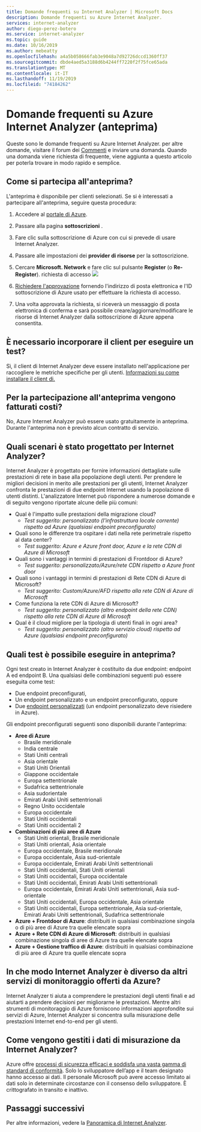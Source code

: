 ```yaml
---
title: Domande frequenti su Internet Analyzer | Microsoft Docs
description: Domande frequenti su Azure Internet Analyzer.
services: internet-analyzer
author: diego-perez-botero
ms.service: internet-analyzer
ms.topic: guide
ms.date: 10/16/2019
ms.author: mebeatty
ms.openlocfilehash: a4a5b058666fab3e9048a7d92726dccd1360ff37
ms.sourcegitcommit: dbde4aed5a3188d6b4244ff7220f2f75fce65ada
ms.translationtype: MT
ms.contentlocale: it-IT
ms.lasthandoff: 11/19/2019
ms.locfileid: "74184262"
---
```

# <a name="azure-internet-analyzer-faq-preview"></a>Domande frequenti su Azure Internet Analyzer (anteprima)

Queste sono le domande frequenti su Azure Internet Analyzer. per altre domande, visitare il forum dei [Commenti](https://aka.ms/internetAnalyzerFeedbackForum) e inviare una domanda. Quando una domanda viene richiesta di frequente, viene aggiunta a questo articolo per poterla trovare in modo rapido e semplice.

## <a name="how-do-i-participate-in-the-preview"></a>Come si partecipa all'anteprima?

L'anteprima è disponibile per clienti selezionati. Se si è interessati a partecipare all'anteprima, seguire questa procedura:

1. Accedere al [portale di Azure](https://ms.portal.azure.com).
2. Passare alla pagina **sottoscrizioni** .
3. Fare clic sulla sottoscrizione di Azure con cui si prevede di usare Internet Analyzer.
4. Passare alle impostazioni dei **provider di risorse** per la sottoscrizione.
5. Cercare **Microsoft. Network** e fare clic sul pulsante **Register** (o **Re-Register**).
richiesta di accesso ![](./media/ia-faq/request-preview-access.png)

6. [Richiedere l'approvazione](https://aka.ms/internetAnalyzerContact) fornendo l'indirizzo di posta elettronica e l'ID sottoscrizione di Azure usato per effettuare la richiesta di accesso.
7. Una volta approvata la richiesta, si riceverà un messaggio di posta elettronica di conferma e sarà possibile creare/aggiornare/modificare le risorse di Internet Analyzer dalla sottoscrizione di Azure appena consentita.

## <a name="do-i-need-to-embed-the-client-to-run-a-test"></a>È necessario incorporare il client per eseguire un test?

Sì, il client di Internet Analyzer deve essere installato nell'applicazione per raccogliere le metriche specifiche per gli utenti. [Informazioni su come installare il client di.](internet-analyzer-embed-client.md) 

## <a name="do-i-get-billed-for-participating-in-the-preview"></a>Per la partecipazione all'anteprima vengono fatturati costi?
No, Azure Internet Analyzer può essere usato gratuitamente in anteprima. Durante l'anteprima non è previsto alcun contratto di servizio.

## <a name="what-scenarios-is-internet-analyzer-designed-to-address"></a>Quali scenari è stato progettato per Internet Analyzer?

Internet Analyzer è progettato per fornire informazioni dettagliate sulle prestazioni di rete in base alla popolazione degli utenti. Per prendere le migliori decisioni in merito alle prestazioni per gli utenti, Internet Analyzer confronta le prestazioni di due endpoint Internet usando la popolazione di utenti distinti. L'analizzatore Internet può rispondere a numerose domande e di seguito vengono riportate alcune delle più comuni:

* Qual è l'impatto sulle prestazioni della migrazione cloud? 
    * *Test suggerito: personalizzato (l'infrastruttura locale corrente) rispetto ad Azure (qualsiasi endpoint preconfigurato)*
* Quali sono le differenze tra ospitare i dati nella rete perimetrale rispetto al data center? 
    *  *Test suggerito: Azure e Azure front door, Azure e la rete CDN di Azure di Microsoft*
* Quali sono i vantaggi in termini di prestazioni di Frontdoor di Azure?
    *  *Test suggerito: personalizzato/Azure/rete CDN rispetto a Azure front door*
* Quali sono i vantaggi in termini di prestazioni di Rete CDN di Azure di Microsoft? 
    *  *Test suggerito: Custom/Azure/AFD rispetto alla rete CDN di Azure di Microsoft*
* Come funziona la rete CDN di Azure di Microsoft? 
    *  *Test suggerito: personalizzato (altro endpoint della rete CDN) rispetto alla rete CDN di Azure di Microsoft*
* Qual è il cloud migliore per la tipologia di utenti finali in ogni area? 
    *  *Test suggerito: personalizzato (altro servizio cloud) rispetto ad Azure (qualsiasi endpoint preconfigurato)*

## <a name="which-tests-can-i-run-in-preview"></a>Quali test è possibile eseguire in anteprima?

Ogni test creato in Internet Analyzer è costituito da due endpoint: endpoint A ed endpoint B. Una qualsiasi delle combinazioni seguenti può essere eseguita come test:  
* Due endpoint preconfigurati,
* Un endpoint personalizzato e un endpoint preconfigurato, oppure
* Due [endpoint personalizzati](internet-analyzer-custom-endpoint.md) (un endpoint personalizzato deve risiedere in Azure).

Gli endpoint preconfigurati seguenti sono disponibili durante l'anteprima:
* **Aree di Azure**
    * Brasile meridionale
    * India centrale
    * Stati Uniti centrali
    * Asia orientale
    * Stati Uniti Orientali
    * Giappone occidentale
    * Europa settentrionale
    * Sudafrica settentrionale
    * Asia sudorientale
    * Emirati Arabi Uniti settentrionali
    * Regno Unito occidentale  
    * Europa occidentale
    * Stati Uniti occidentali
    * Stati Uniti occidentali 2
* **Combinazioni di più aree di Azure**
    * Stati Uniti orientali, Brasile meridionale
    * Stati Uniti orientali, Asia orientale
    * Europa occidentale, Brasile meridionale
    * Europa occidentale, Asia sud-orientale
    * Europa occidentale, Emirati Arabi Uniti settentrionali
    * Stati Uniti occidentali, Stati Uniti orientali
    * Stati Uniti occidentali, Europa occidentale
    * Stati Uniti occidentali, Emirati Arabi Uniti settentrionali
    * Europa occidentale, Emirati Arabi Uniti settentrionali, Asia sud-orientale
    * Stati Uniti occidentali, Europa occidentale, Asia orientale
    * Stati Uniti occidentali, Europa settentrionale, Asia sud-orientale, Emirati Arabi Uniti settentrionali, Sudafrica settentrionale 
* **Azure + Frontdoor di Azure**: distribuiti in qualsiasi combinazione singola o di più aree di Azure tra quelle elencate sopra
* **Azure + Rete CDN di Azure di Microsoft**: distribuiti in qualsiasi combinazione singola di aree di Azure tra quelle elencate sopra
* **Azure + Gestione traffico di Azure**: distribuiti in qualsiasi combinazione di più aree di Azure tra quelle elencate sopra

## <a name="how-is-internet-analyzer-different-from-other-monitoring-services-provided-by-azure"></a>In che modo Internet Analyzer è diverso da altri servizi di monitoraggio offerti da Azure?

Internet Analyzer ti aiuta a comprendere le prestazioni degli utenti finali e ad aiutarti a prendere decisioni per migliorarne le prestazioni. Mentre altri strumenti di monitoraggio di Azure forniscono informazioni approfondite sui servizi di Azure, Internet Analyzer si concentra sulla misurazione delle prestazioni Internet end-to-end per gli utenti.

## <a name="how-is-measurement-data-handled-by-internet-analyzer"></a>Come vengono gestiti i dati di misurazione da Internet Analyzer?

Azure offre [processi di sicurezza efficaci e soddisfa una vasta gamma di standard di conformità](https://azure.microsoft.com/support/trust-center/). Solo lo sviluppatore dell’app e il team designato hanno accesso ai dati. Il personale Microsoft può avere accesso limitato ai dati solo in determinate circostanze con il consenso dello sviluppatore. È crittografato in transito e inattivo.

## <a name="next-steps"></a>Passaggi successivi

Per altre informazioni, vedere la [Panoramica di Internet Analyzer](internet-analyzer-overview.md).
